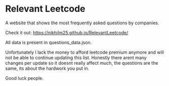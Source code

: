 # Relevant Leetcode
A website that shows the most frequently asked questions by companies. 

Check it out: https://nikhilm25.github.io/RelevantLeetcode/

All data is present in questions_data.json.

Unfortunately I lack the money to afford leetcode premium anymore and will not be able to continue updating this list. Honestly there arent many changes per update so it doesnt really affect much, the questions are the same, its about the hardwork you put in.

Good luck people.
